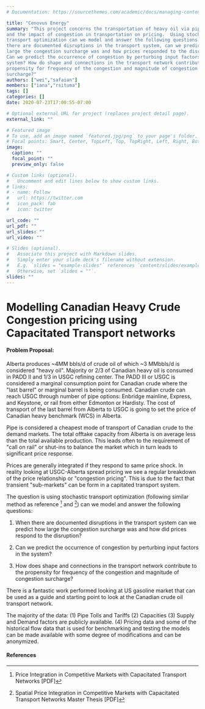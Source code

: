```yaml
---
# Documentation: https://sourcethemes.com/academic/docs/managing-content/

title: "Cenovus Energy"
summary: "This project concerns the transportation of heavy oil via pipeline,
and the impact of congestion in transportation on pricing.  Using stochastic
transport optimization can we model and answer the following questions: When
there are documented disruptions in the transport system, can we predict how
large the congestion surcharge was and how prices responded to the disruption?
Can we predict the occurrence of congestion by perturbing input factors in the
system? How do shape and connections in the transport network contribute to the
propensity for frequency of the congestion and magnitude of congestion
surcharge?"
authors: ["wei","safaian"]
members: ["iana","rsituma"]
tags: []
categories: []
date: 2020-07-23T17:00:55-07:00

# Optional external URL for project (replaces project detail page).
external_link: ""

# Featured image
# To use, add an image named `featured.jpg/png` to your page's folder.
# Focal points: Smart, Center, TopLeft, Top, TopRight, Left, Right, BottomLeft, Bottom, BottomRight.
image:
  caption: ""
  focal_point: ""
  preview_only: false

# Custom links (optional).
#   Uncomment and edit lines below to show custom links.
# links:
# - name: Follow
#   url: https://twitter.com
#   icon_pack: fab
#   icon: twitter

url_code: ""
url_pdf: ""
url_slides: ""
url_video: ""

# Slides (optional).
#   Associate this project with Markdown slides.
#   Simply enter your slide deck's filename without extension.
#   E.g. `slides = "example-slides"` references `content/slides/example-slides.md`.
#   Otherwise, set `slides = ""`.
slides: ""
---
```


# Modelling Canadian Heavy Crude Congestion pricing using Capacitated Transport networks

#### Problem Proposal:

Alberta produces \~4MM bbls/d of crude oil of which \~3 MMbbls/d is
considered "heavy oil". Majority or 2/3 of Canadian heavy oil is
consumed in PADD II and 1/3 in USGC refining center. The PADD III or
USGC is considered a marginal consumption point for Canadian crude where
the "last barrel" or marginal barrel is being consumed. Canadian crude
can reach USGC through number of pipe options: Enbridge mainline,
Express, and Keystone, or rail from either Edmonton or Hardisty. The
cost of transport of the last barrel from Alberta to USGC is going to
set the price of Canadian heavy benchmark (WCS) in Alberta.

Pipe is considered a cheapest mode of transport of Canadian crude to the
demand markets. The total offtake capacity from Alberta is on average
less than the total available production. This leads often to the
requirement of "call on rail" or shut-ins to balance the market which in
turn leads to significant price response.

Prices are generally integrated if they respond to same price shock. In
reality looking at USGC-Alberta spread pricing we see a regular
breakdown of the price relationship or "congestion pricing". This is due
to the fact that transient "sub-markets" can be form in a capitated
transport system.

The question is using stochastic transport optimization (following
similar method as reference [^1] and [^2]) can we model and answer the
following questions:

1.  When there are documented disruptions in the transport system can we
    predict how large the congestion surcharge was and how did prices
    respond to the disruption?

2.  Can we predict the occurrence of congestion by perturbing input
    factors in the system?

3.  How does shape and connections in the transport network contribute
    to the propensity for frequency of the congestion and magnitude of
    congestion surcharge?

There is a fantastic work performed looking at US gasoline market that
can be used as a guide and starting point to look at the Canadian crude
oil transport network.

The majority of the data: (1) Pipe Tolls and Tariffs (2) Capacities (3)
Supply and Demand factors are publicly available. (4) Pricing data and
some of the historical flow data that is used for benchmarking and
testing the models can be made available with some degree of
modifications and can be anonymized.

#### References

[^1]: Price Integration in Competitive Markets with Capacitated Transport Networks [PDF]

[^2]: Spatial Price Integration in Competitive Markets with Capacitated Transport Networks Master Thesis [PDF]

